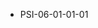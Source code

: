 <!--
    ATTENTION: This file was generated via gradle!
               Do NOT manually edit this file! Any such changes will be overwritten!
-->
* PSI-06-01-01-01
